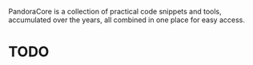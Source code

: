 PandoraCore is a collection of practical code snippets and tools, accumulated over the years, all combined in one place for easy access.

# TODO